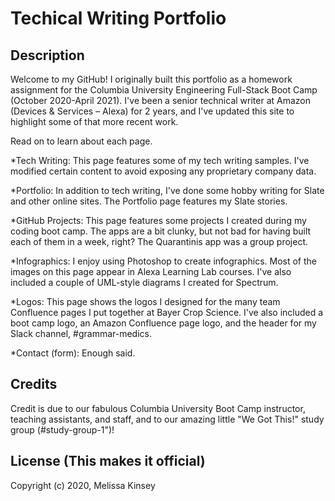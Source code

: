 # Techical Writing Portfolio

## Description

Welcome to my GitHub! I originally built this portfolio as a homework assignment for the Columbia University Engineering Full-Stack Boot Camp (October 2020-April 2021). I've been a senior technical writer at Amazon (Devices & Services – Alexa) for 2 years, and I've updated this site to highlight some of that more recent work.

Read on to learn about each page. 

\*Tech Writing: This page features some of my tech writing samples. I've modified certain content to avoid exposing any proprietary company data.

\*Portfolio: In addition to tech writing, I've done some hobby writing for Slate and other online sites. The Portfolio page features my Slate stories.

\*GitHub Projects: This page features some projects I created during my coding boot camp. The apps are a bit clunky, but not bad for having built each of them in a week, right? The Quarantinis app was a group project.

\*Infographics: I enjoy using Photoshop to create infographics. Most of the images on this page appear in Alexa Learning Lab courses. I've also included a couple of UML-style diagrams I created for Spectrum.

\*Logos: This page shows the logos I designed for the many team Confluence pages I put together at Bayer Crop Science. I've also included a boot camp logo, an Amazon Confluence page logo, and the header for my Slack channel, #grammar-medics.

\*Contact (form): Enough said.

## Credits

Credit is due to our fabulous Columbia University Boot Camp instructor, teaching assistants, and staff, and to our amazing little "We Got This!" study group (#study-group-1")!

## License (This makes it official)

Copyright (c) 2020, Melissa Kinsey
